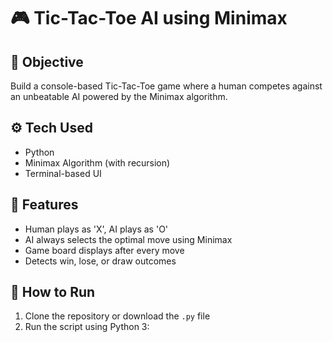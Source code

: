 # 🎮 Tic-Tac-Toe AI using Minimax

## 📌 Objective
Build a console-based Tic-Tac-Toe game where a human competes against an unbeatable AI powered by the Minimax algorithm.

## ⚙️ Tech Used
- Python
- Minimax Algorithm (with recursion)
- Terminal-based UI

## 🧠 Features
- Human plays as 'X', AI plays as 'O'
- AI always selects the optimal move using Minimax
- Game board displays after every move
- Detects win, lose, or draw outcomes

## 🚀 How to Run
1. Clone the repository or download the `.py` file
2. Run the script using Python 3:
